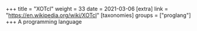 +++
title = "XOTcl"
weight = 33
date = 2021-03-06
[extra]
link = "https://en.wikipedia.org/wiki/XOTcl"
[taxonomies]
groups = ["proglang"]
+++
A programming language

